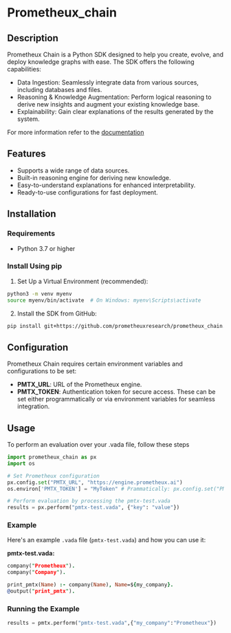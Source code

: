 # Prometheux_chain

## Description
Prometheux Chain is a Python SDK designed to help you create, evolve, and deploy knowledge graphs with ease. The SDK offers the following capabilities:

- Data Ingestion: Seamlessly integrate data from various sources, including databases and files.
- Reasoning & Knowledge Augmentation: Perform logical reasoning to derive new insights and augment your existing knowledge base.
- Explainability: Gain clear explanations of the results generated by the system.

For more information refer to the [documentation](https://prometheux.co.uk/docs/sdk)

## Features
- Supports a wide range of data sources.
- Built-in reasoning engine for deriving new knowledge.
- Easy-to-understand explanations for enhanced interpretability.
- Ready-to-use configurations for fast deployment.

## Installation

### Requirements
- Python 3.7 or higher

### Install Using pip

1. Set Up a Virtual Environment (recommended):

```bash
python3 -m venv myenv
source myenv/bin/activate  # On Windows: myenv\Scripts\activate
```

2. Install the SDK from GitHub:

```bash
pip install git+https://github.com/prometheuxresearch/prometheux_chain.git
````

## Configuration
Prometheux Chain requires certain environment variables and configurations to be set:

- **PMTX_URL**: URL of the Prometheux engine.
- **PMTX_TOKEN**: Authentication token for secure access.
These can be set either programmatically or via environment variables for seamless integration.

## Usage 

To perform an evaluation over your .vada file, follow these steps

```python
import prometheux_chain as px
import os

# Set Prometheux configuration
px.config.set("PMTX_URL", "https://engine.prometheux.ai")
os.environ['PMTX_TOKEN'] = "MyToken" # Prammatically: px.config.set("PMTX_TOKEN", "MyToken")

# Perform evaluation by processing the pmtx-test.vada
results = px.perform("pmtx-test.vada", {"key": "value"})
```

### Example

Here's an example `.vada` file (`pmtx-test.vada`) and how you can use it:

**pmtx-test.vada:**

```prolog
company("Prometheux").
company("Company").

print_pmtx(Name) :- company(Name), Name=${my_company}.
@output("print_pmtx").
```

### Running the Example


```python
results = pmtx.perform("pmtx-test.vada",{"my_company":"Prometheux"})
```
